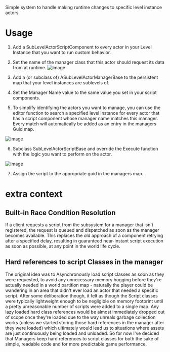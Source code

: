 Simple system to handle making runtime changes to specific level instance actors.  

# Usage

1. Add a SubLevelActorScriptComponent to every actor in your Level Instance that you want to run custom behavior.

2. Set the name of the manager class that this actor should request its data from at runtime.
![image](https://github.com/user-attachments/assets/ea4193ab-b9a0-427b-84f9-550465adfb3e)

3. Add a (or subclass of) ASubLevelActorManagerBase to the persistent map that your level instances are sublevels of.
 
4. Set the Manager Name value to the same value you set in your script components.

5. To simplify identifying the actors you want to manage, you can use the editor function to search a specified level instance for every actor that has a script component whose manager name matches this manager. Every match will automatically be added as an entry in the managers Guid map.

![image](https://github.com/user-attachments/assets/36621605-480d-4c8e-8066-450a144deda6)


6. Subclass SubLevelActorScriptBase and override the Execute function with the logic you want to perform on the actor.
  
![image](https://github.com/user-attachments/assets/98bae642-994a-4abe-b775-ecdfd7c52925)


7. Assign the script to the appropriate guid in the managers map.

# extra context 

## Built-in Race Condition Resolution
If a client requests a script from the subsystem for a manager that isn't registered, the request is queued and dispatched as soon as the manager becomes available. This replaces the old approach of a component retrying after a specified delay, resulting in guaranteed near-instant script execution as soon as possible, at any point in the world life cycle.

## Hard references to script Classes in the manager
The original idea was to Asynchronously load script classes as soon as they were requested, to avoid any unnecessary memory hogging before they're actually needed in a world partition map - naturally the player could be wandering in an area that didn't ever load an actor that needed a specific script. After some deliberation though, it felt as though the Script classes were typically lightweight enough to be negligible on memory footprint until a pretty unreasonable number of scripts were added to a single map. Any lazy loaded hard class references would be almost immediately dropped out of scope once they're loaded due to the way unreals garbage collection works (unless we started storing those hard references in the manager after they were loaded) which ultimately would lead us to situations where assets are just continuously being loaded and unloaded. So for now I've decided that Managers keep hard references to script classes for both the sake of simple, readable code and for more predictable game performance.

